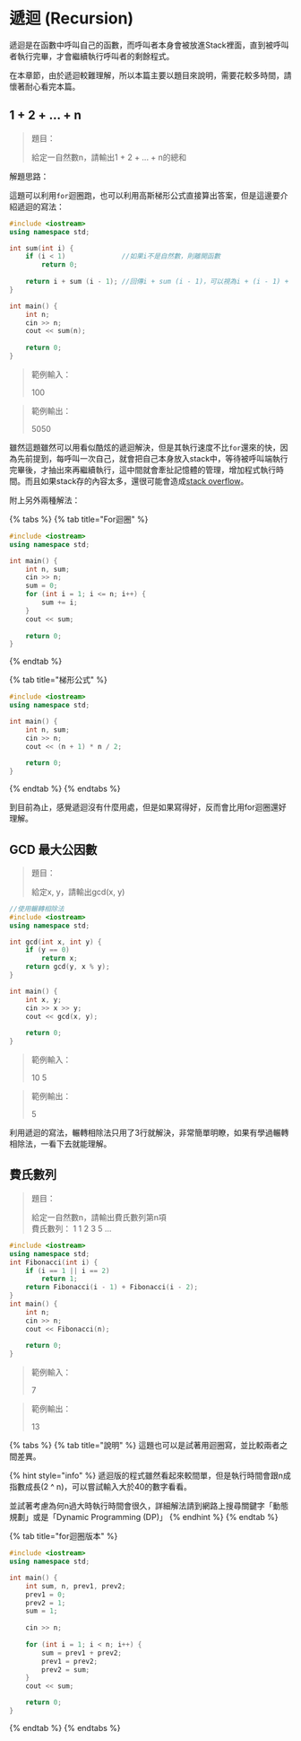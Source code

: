 # 遞迴 \(Recursion\)

遞迴是在函數中呼叫自己的函數，而呼叫者本身會被放進Stack裡面，直到被呼叫者執行完畢，才會繼續執行呼叫者的剩餘程式。

在本章節，由於遞迴較難理解，所以本篇主要以題目來說明，需要花較多時間，請懷著耐心看完本篇。

## 1 + 2 + ... + n

> 題目：
>
> 給定一自然數n，請輸出1 + 2 + ... + n的總和

解題思路：

這題可以利用`for`迴圈跑，也可以利用高斯梯形公式直接算出答案，但是這邊要介紹遞迴的寫法：

```cpp
#include <iostream>
using namespace std;

int sum(int i) {
    if (i < 1)              //如果i不是自然數，則離開函數
        return 0;
        
    return i + sum (i - 1); //回傳i + sum (i - 1)，可以視為i + (i - 1) + (i - 2) + ... 1
}

int main() {
    int n;
    cin >> n;
    cout << sum(n);
    
    return 0;
}
```

> 範例輸入：
>
> 100

> 範例輸出：
>
> 5050

雖然這題雖然可以用看似酷炫的遞迴解決，但是其執行速度不比`for`還來的快，因為先前提到，每呼叫一次自己，就會把自己本身放入stack中，等待被呼叫端執行完畢後，才抽出來再繼續執行，這中間就會牽扯記憶體的管理，增加程式執行時間。而且如果stack存的內容太多，還很可能會造成[stack overflow](https://stackoverflow.com/questions/26158/how-does-a-stack-overflow-occur-and-how-do-you-prevent-it)。

附上另外兩種解法：

{% tabs %}
{% tab title="For迴圈" %}
```cpp
#include <iostream>
using namespace std;

int main() {
    int n, sum;
    cin >> n;
    sum = 0;
    for (int i = 1; i <= n; i++) {
        sum += i;
    }
    cout << sum;
    
    return 0;
}
```
{% endtab %}

{% tab title="梯形公式" %}
```cpp
#include <iostream>
using namespace std;

int main() {
    int n, sum;
    cin >> n;
    cout << (n + 1) * n / 2;
    
    return 0;
}
```
{% endtab %}
{% endtabs %}

到目前為止，感覺遞迴沒有什麼用處，但是如果寫得好，反而會比用for迴圈還好理解。

## GCD 最大公因數

> 題目：
>
> 給定x, y，請輸出gcd\(x, y\)

```cpp
//使用輾轉相除法
#include <iostream>
using namespace std;

int gcd(int x, int y) {
    if (y == 0)
        return x;
    return gcd(y, x % y);
}

int main() {
    int x, y;
    cin >> x >> y;
    cout << gcd(x, y);
    
    return 0;
}
```

> 範例輸入：
>
> 10 5

> 範例輸出：
>
> 5

利用遞迴的寫法，輾轉相除法只用了3行就解決，非常簡單明瞭，如果有學過輾轉相除法，一看下去就能理解。

## 費氏數列

> 題目：
>
> 給定一自然數n，請輸出費氏數列第n項  
> 費氏數列： 1 1 2 3 5 ...

```cpp
#include <iostream>
using namespace std;
int Fibonacci(int i) {
    if (i == 1 || i == 2)
        return 1;
    return Fibonacci(i - 1) + Fibonacci(i - 2);
}
int main() {
    int n;
    cin >> n;
    cout << Fibonacci(n);
    
    return 0;
}
```

> 範例輸入：
>
> 7

> 範例輸出：
>
> 13

{% tabs %}
{% tab title="說明" %}
這題也可以是試著用迴圈寫，並比較兩者之間差異。

{% hint style="info" %}
遞迴版的程式雖然看起來較間單，但是執行時間會跟n成指數成長\(2 ^ n\)，可以嘗試輸入大於40的數字看看。

並試著考慮為何n過大時執行時間會很久，詳細解法請到網路上搜尋關鍵字「動態規劃」或是「Dynamic Programming \(DP\)」
{% endhint %}
{% endtab %}

{% tab title="for迴圈版本" %}
```cpp
#include <iostream>
using namespace std;

int main() {
    int sum, n, prev1, prev2;
    prev1 = 0;
    prev2 = 1;
    sum = 1;
    
    cin >> n;
    
    for (int i = 1; i < n; i++) {
        sum = prev1 + prev2;
        prev1 = prev2;
        prev2 = sum;
    }
    cout << sum;

    return 0;
}

```
{% endtab %}
{% endtabs %}

